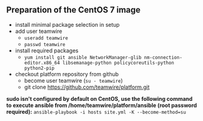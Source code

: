 ## Preparation of the CentOS 7 image

* install minimal package selection in setup
* add user teamwire
  * `useradd teamwire`
  * `passwd teamwire`
* install required packages
  * `yum install git ansible NetworkManager-glib nm-connection-editor.x86_64 libsemanage-python policycoreutils-python python2-pip`
* checkout platform repository from github
  * become user teamwire (`su - teamwire`)
  * git clone https://github.com/teamwire/platform.git


**sudo isn't configured by default on CentOS, use the following command to execute ansible from /home/teamwire/platform/ansible (root password required):**
`ansible-playbook -i hosts site.yml -K --become-method=su`
